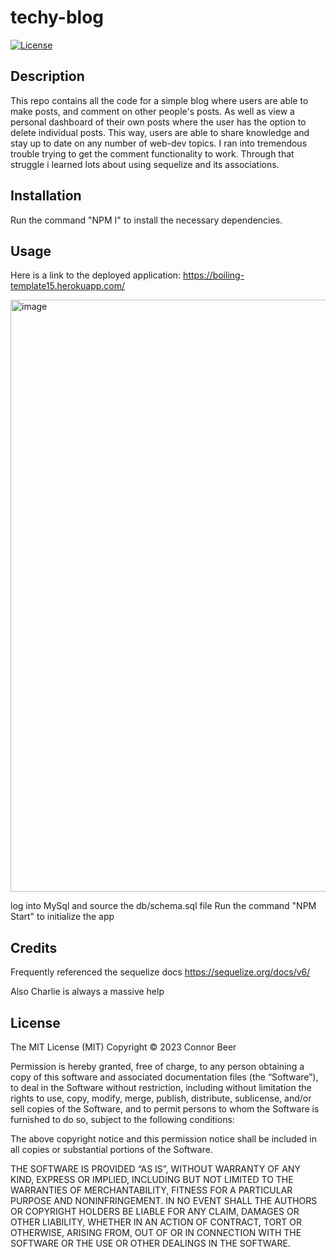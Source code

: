 # techy-blog

[![License](https://img.shields.io/badge/license-MIT-blue.svg)](https://opensource.org/licenses/MIT)


## Description

This repo contains all the code for a simple blog where users are able to make posts, and comment on other people's posts. As well as view a personal dashboard of their own posts where the user has the option to delete individual posts. This way, users are able to share knowledge and stay up to date on any number of web-dev topics. I ran into tremendous trouble trying to get the comment functionality to work. Through that struggle i learned lots about using sequelize and its associations.

## Installation
Run the command "NPM I" to install the necessary dependencies.

## Usage
Here is a link to the deployed application:  https://boiling-template15.herokuapp.com/

<img width="947" alt="image" src="https://user-images.githubusercontent.com/112667575/221034008-c67f4781-8006-437e-9c5b-31e8da1a5150.png">

log into MySql and source the db/schema.sql file
Run the command "NPM Start" to initialize the app

## Credits

Frequently referenced the sequelize docs
https://sequelize.org/docs/v6/

Also Charlie is always a massive help

## License

The MIT License (MIT)
Copyright © 2023 Connor Beer

Permission is hereby granted, free of charge, to any person obtaining a copy of this software and associated documentation files (the “Software”), to deal in the Software without restriction, including without limitation the rights to use, copy, modify, merge, publish, distribute, sublicense, and/or sell copies of the Software, and to permit persons to whom the Software is furnished to do so, subject to the following conditions:

The above copyright notice and this permission notice shall be included in all copies or substantial portions of the Software.

THE SOFTWARE IS PROVIDED “AS IS”, WITHOUT WARRANTY OF ANY KIND, EXPRESS OR IMPLIED, INCLUDING BUT NOT LIMITED TO THE WARRANTIES OF MERCHANTABILITY, FITNESS FOR A PARTICULAR PURPOSE AND NONINFRINGEMENT. IN NO EVENT SHALL THE AUTHORS OR COPYRIGHT HOLDERS BE LIABLE FOR ANY CLAIM, DAMAGES OR OTHER LIABILITY, WHETHER IN AN ACTION OF CONTRACT, TORT OR OTHERWISE, ARISING FROM, OUT OF OR IN CONNECTION WITH THE SOFTWARE OR THE USE OR OTHER DEALINGS IN THE SOFTWARE.
